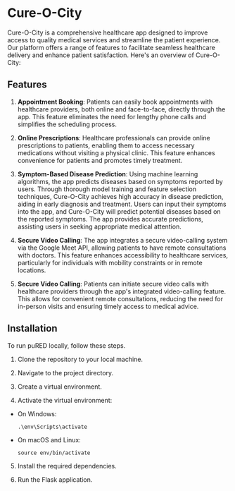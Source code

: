 # Cure-O-City

Cure-O-City is a comprehensive healthcare app designed to improve access to quality medical services and streamline the patient experience. Our platform offers a range of features to facilitate seamless healthcare delivery and enhance patient satisfaction. Here's an overview of Cure-O-City:

## Features

1. **Appointment Booking**: Patients can easily book appointments with healthcare providers, both online and face-to-face, directly through the app. This feature eliminates the need for lengthy phone calls and simplifies the scheduling process.

2. **Online Prescriptions**: Healthcare professionals can provide online prescriptions to patients, enabling them to access necessary medications without visiting a physical clinic. This feature enhances convenience for patients and promotes timely treatment.

3. **Symptom-Based Disease Prediction**: Using machine learning algorithms, the app predicts diseases based on symptoms reported by users. Through thorough model training and feature selection techniques, Cure-O-City achieves high accuracy in disease prediction, aiding in early diagnosis and treatment. Users can input their symptoms into the app, and Cure-O-City will predict potential diseases based on the reported symptoms. The app provides accurate predictions, assisting users in seeking appropriate medical attention.

4. **Secure Video Calling**: The app integrates a secure video-calling system via the Google Meet API, allowing patients to have remote consultations with doctors. This feature enhances accessibility to healthcare services, particularly for individuals with mobility constraints or in remote locations.

8. **Secure Video Calling**: Patients can initiate secure video calls with healthcare providers through the app's integrated video-calling feature. This allows for convenient remote consultations, reducing the need for in-person visits and ensuring timely access to medical advice.

## Installation

To run puRED locally, follow these steps.

1. Clone the repository to your local machine.

2. Navigate to the project directory.

3. Create a virtual environment.

4. Activate the virtual environment:
- On Windows:
  ```
  .\env\Scripts\activate
  ```
- On macOS and Linux:
  ```
  source env/bin/activate
  ```

5. Install the required dependencies.

6. Run the Flask application.
